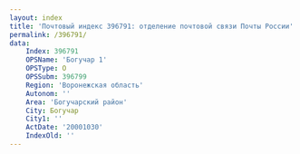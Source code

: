 ```yaml
---
layout: index
title: 'Почтовый индекс 396791: отделение почтовой связи Почты России'
permalink: /396791/
data:
    Index: 396791
    OPSName: 'Богучар 1'
    OPSType: О
    OPSSubm: 396799
    Region: 'Воронежская область'
    Autonom: ''
    Area: 'Богучарский район'
    City: Богучар
    City1: ''
    ActDate: '20001030'
    IndexOld: ''
---
```

